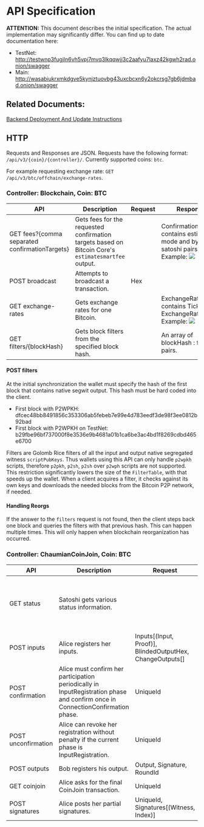 # API Specification

**ATTENTION:** This document describes the initial specification. The actual implementation may significantly differ. You can find up to date documentation here:
- TestNet: http://testwnp3fugjln6vh5vpj7mvq3lkqqwjj3c2aafyu7laxz42kgwh2rad.onion/swagger
- Main: http://wasabiukrxmkdgve5kynjztuovbg43uxcbcxn6y2okcrsg7gb6jdmbad.onion/swagger

## Related Documents:

[Backend Deployment And Update Instructions](https://github.com/zkSNACKs/WalletWasabi/blob/master/WalletWasabi.Documentation/BackendDeployment.md)

## HTTP

  Requests and Responses are JSON.
  Requests have the following format: `/api/v3/{coin}/{controller}/`.
  Currently supported coins: `btc`.

  For example requesting exchange rate: `GET /api/v3/btc/offchain/exchange-rates`.

### Controller: Blockchain, Coin: BTC

| API | Description | Request | Response |
| --- | ---- | ---- | ---- |
| GET fees?{comma separated confirmationTargets} | Gets fees for the requested confirmation targets based on Bitcoin Core's `estimatesmartfee` output. |  | ConfirmationTarget[] contains estimation mode and byte per satoshi pairs. Example: ![](https://i.imgur.com/Ggmif3R.png) |
| POST broadcast | Attempts to broadcast a transaction. | Hex |  |
| GET exchange-rates | Gets exchange rates for one Bitcoin. |  | ExchangeRates[] contains Ticker and ExchangeRate pairs. Example: ![](https://i.imgur.com/Id9cqxq.png) |
| GET filters/{blockHash} | Gets block filters from the specified block hash. |  | An array of blockHash : filter pairs. |

#### POST filters

  At the initial synchronization the wallet must specify the hash of the first block that contains native segwit output. This hash must be hard coded into the client.  
  - First block with P2WPKH: dfcec48bb8491856c353306ab5febeb7e99e4d783eedf3de98f3ee0812b92bad
  - First block with P2WPKH on TestNet: b29fbe96bf737000f8e3536e9b4681a01b1ca6be3ac4bd1f8269cdbd465e6700
  
  Filters are Golomb Rice filters of all the input and output native segregated witness `scriptPubKeys`. Thus wallets using this API can only handle `p2wpkh` scripts, therefore `p2pkh`, `p2sh`, `p2sh` over `p2wph` scripts are not supported. This restriction significantly lowers the size of the `FilterTable`, with that speeds up the wallet.
  When a client acquires a filter, it checks against its own keys and downloads the needed blocks from the Bitcoin P2P network, if needed. 
  
#### Handling Reorgs

  If the answer to the `filters` request is not found, then the client steps back one block and queries the filters with that previous hash. This can happen multiple times. This will only happen when blockchain reorganization has occurred. 

### Controller: ChaumianCoinJoin, Coin: BTC

| API | Description | Request | Response |
| --- | ---- | ---- | ---- |
| GET status | Satoshi gets various status information. | | CurrentPhase, Denomination, RegisteredPeerCount, RequiredPeerCount, ForcedRoundStartMinutesLeft, MaximumInputCountPerPeer, FeePerInputs, FeePerOutputs, CoordinatorFee, Version |
| POST inputs | Alice registers her inputs. | Inputs[(Input, Proof)], BlindedOutputHex, ChangeOutputs[] | SignedBlindedOutput, UniqueId |
| POST confirmation | Alice must confirm her participation periodically in InputRegistration phase and confirm once in ConnectionConfirmation phase. | UniqueId | Phase |
| POST unconfirmation | Alice can revoke her registration without penalty if the current phase is InputRegistration. | UniqueId | |
| POST outputs | Bob registers his output. | Output, Signature, RoundId | |
| GET coinjoin | Alice asks for the final CoinJoin transaction. | UniqueId | Transaction |
| POST signatures | Alice posts her partial signatures. | UniqueId, Signatures[(Witness, Index)] | |
